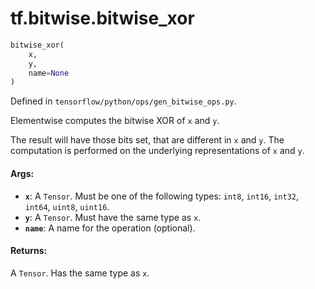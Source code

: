 <div itemscope itemtype="http://developers.google.com/ReferenceObject">
<meta itemprop="name" content="tf.bitwise.bitwise_xor" />
</div>

# tf.bitwise.bitwise_xor

``` python
bitwise_xor(
    x,
    y,
    name=None
)
```



Defined in `tensorflow/python/ops/gen_bitwise_ops.py`.

Elementwise computes the bitwise XOR of `x` and `y`.

The result will have those bits set, that are different in `x` and `y`. The
computation is performed on the underlying representations of `x` and `y`.

#### Args:

* <b>`x`</b>: A `Tensor`. Must be one of the following types: `int8`, `int16`, `int32`, `int64`, `uint8`, `uint16`.
* <b>`y`</b>: A `Tensor`. Must have the same type as `x`.
* <b>`name`</b>: A name for the operation (optional).


#### Returns:

  A `Tensor`. Has the same type as `x`.